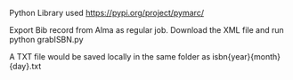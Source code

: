 Python Library used
https://pypi.org/project/pymarc/

Export Bib record from Alma as regular job. Download the XML file and run 
python grabISBN.py <location of the MARCXML file>

A TXT file would be saved locally in the same folder as isbn{year}{month}{day}.txt